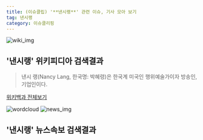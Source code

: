 ```yaml
---
title: (이슈클립) '**낸시랭**' 관련 이슈, 기사 모아 보기
tag: 낸시랭
category: 이슈클리핑
---
```

![wiki_img](https://user-images.githubusercontent.com/42597476/44503234-41136a80-a6d0-11e8-9071-6fc6418eafe4.png)
## **'**낸시랭**'** 위키피디아 검색결과
>낸시 랭(Nancy Lang, 한국명: 박혜령)은 한국계 미국인 행위예술가이자 방송인, 기업인이다.

<a href="https://ko.wikipedia.org/wiki/낸시랭" target="_blank">위키백과 전체보기</a>

![wordcloud](https://s3.ap-northeast-2.amazonaws.com/lyrics101-wordcloud/2018-10-04-1538626870.png)
![news_img](https://user-images.githubusercontent.com/42597476/44507050-1206f400-a6e4-11e8-8d98-7ffbfebb353f.png)
## **'**낸시랭**'** 뉴스속보 검색결과

